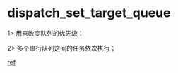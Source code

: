 
# dispatch_set_target_queue

1> 用来改变队列的优先级；

2> 多个串行队列之间的任务依次执行；

[ref](https://norcy.github.io/wiki/iOS/GCD/dispatch_set_target_queue/)



